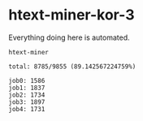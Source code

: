 # htext-miner-kor-3

Everything doing here is automated.

```
htext-miner

total: 8785/9855 (89.142567224759%)

job0: 1586
job1: 1837
job2: 1734
job3: 1897
job4: 1731
```